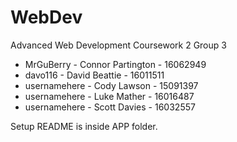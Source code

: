 # WebDev
Advanced Web Development 
Coursework 2
Group 3

 - MrGuBerry - Connor Partington - 16062949
 - davo116 - David Beattie - 16011511
 - usernamehere - Cody Lawson - 15091397
 - usernamehere - Luke Mather - 16016487
 - usernamehere - Scott Davies - 16032557

Setup README is inside APP folder.
